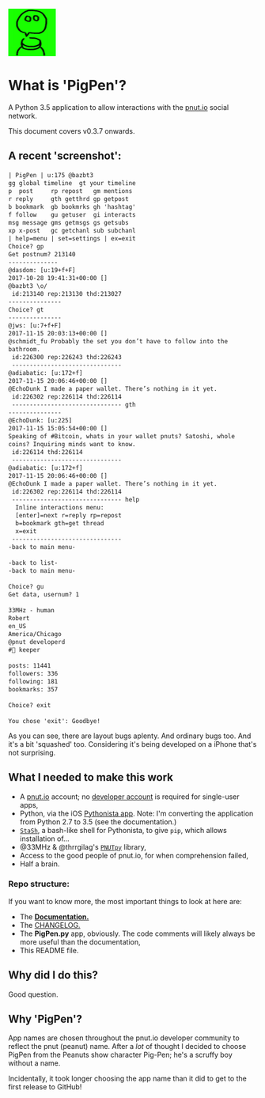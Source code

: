<img src="pigpen_logo.png" height="96" alt="PigPen pnut.io social network app"> <br>
# What is 'PigPen'?
A Python 3.5 application to allow interactions with the [pnut.io](https://pnut.io) social network.

This document covers v0.3.7 onwards.

## A recent 'screenshot':

```
| PigPen | u:175 @bazbt3
gg global timeline  gt your timeline
p  post     rp repost   gm mentions
r reply     gth getthrd gp getpost
b bookmark  gb bookmrks gh 'hashtag'
f follow    gu getuser  gi interacts
msg message gms getmsgs gs getsubs
xp x-post   gc getchanl sub subchanl
| help=menu | set=settings | ex=exit
Choice? gp
Get postnum? 213140
--------------
@dasdom: [u:19+f+F]
2017-10-28 19:41:31+00:00 []
@bazbt3 \o/
 id:213140 rep:213130 thd:213027
---------------
Choice? gt
---------------
@jws: [u:7+f+F]
2017-11-15 20:03:13+00:00 []
@schmidt_fu Probably the set you don’t have to follow into the bathroom.
 id:226300 rep:226243 thd:226243
 ------------------------------- 
@adiabatic: [u:172+f]
2017-11-15 20:06:46+00:00 []
@EchoDunk I made a paper wallet. There’s nothing in it yet. 
 id:226302 rep:226114 thd:226114
 ------------------------------- gth
---------------
@EchoDunk: [u:225]
2017-11-15 15:05:54+00:00 []
Speaking of #Bitcoin, whats in your wallet pnuts? Satoshi, whole coins? Inquiring minds want to know. 
 id:226114 thd:226114
 ------------------------------- 
@adiabatic: [u:172+f]
2017-11-15 20:06:46+00:00 []
@EchoDunk I made a paper wallet. There’s nothing in it yet. 
 id:226302 rep:226114 thd:226114
 ------------------------------- help
  Inline interactions menu:
  [enter]=next r=reply rp=repost
  b=bookmark gth=get thread
  x=exit
 ------------------------------- 
-back to main menu-

-back to list-
-back to main menu-

Choice? gu
Get data, usernum? 1

33MHz - human
Robert
en_US
America/Chicago
@pnut developerd
#🐝 keeper

posts: 11441
followers: 336
following: 181
bookmarks: 357

Choice? exit
 
You chose 'exit': Goodbye!
```

As you can see, there are layout bugs aplenty. And ordinary bugs too. And it's a bit 'squashed' too. Considering it's being developed on a iPhone that's not surprising.

## What I needed to make this work
* A [pnut.io](https://pnut.io) account; no [developer account](https://pnut.io/dev) is required for single-user apps,
* Python, via the iOS [Pythonista app](http://omz-software.com/pythonista/). Note: I'm converting the application from Python 2.7 to 3.5 (see the documentation.)
* [`StaSh`](https://gist.github.com/CodyKochmann/4d6b40e77ba862e634185a038d2c3f13), a bash-like shell for Pythonista, to give `pip`, which allows installation of… 
* @33MHz & @thrrgilag's [`PNUTpy`](https://github.com/pnut-api/PNUTpy) library,
* Access to the good people of pnut.io, for when comprehension failed,
* Half a brain.

### Repo structure:
If you want to know more, the most important things to look at here are:

* The **[Documentation.](/docs/00-index.md)**
* The [CHANGELOG.](CHANGELOG.md)
* The **PigPen.py** app, obviously.  The code comments will likely always be more useful than the documentation,
* This README file.

## Why did I do this?
Good question.

## Why 'PigPen'?
App names are chosen throughout the pnut.io developer community to reflect the pnut (peanut) name. After a *lot* of thought I decided to choose PigPen from the Peanuts show character Pig-Pen; he's a scruffy boy without a name.

Incidentally, it took longer choosing the app name than it did to get to the first release to GitHub!
